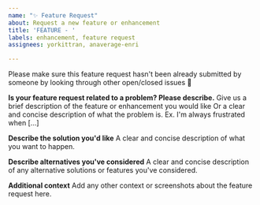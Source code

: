 ```yaml
---
name: "✨ Feature Request"
about: Request a new feature or enhancement
title: 'FEATURE - '
labels: enhancement, feature request
assignees: yorkittran, anaverage-enri

---
```


Please make sure this feature request hasn't been already submitted by someone by looking through other open/closed issues 🤗

**Is your feature request related to a problem? Please describe.**
Give us a brief description of the feature or enhancement you would like
Or a clear and concise description of what the problem is. Ex. I'm always frustrated when [...]

**Describe the solution you'd like**
A clear and concise description of what you want to happen.

**Describe alternatives you've considered**
A clear and concise description of any alternative solutions or features you've considered.

**Additional context**
Add any other context or screenshots about the feature request here.
